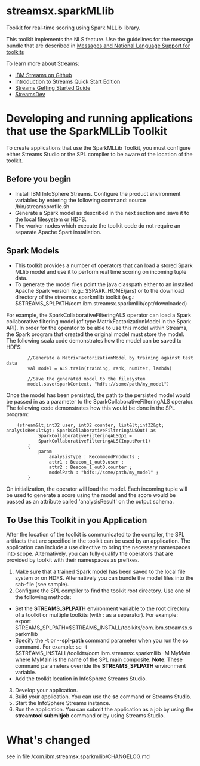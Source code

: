 # streamsx.sparkMLlib
Toolkit for real-time scoring using Spark MLLib library.

This toolkit implements the NLS feature. Use the guidelines for the message bundle that are described in [Messages and National Language Support for toolkits](https://github.com/IBMStreams/administration/wiki/Messages-and-National-Language-Support-for-toolkits)

To learn more about Streams:
* [IBM Streams on Github](http://ibmstreams.github.io)
* [Introduction to Streams Quick Start Edition](http://ibmstreams.github.io/streamsx.documentation/docs/4.3/qse-intro/)
* [Streams Getting Started Guide](http://ibmstreams.github.io/streamsx.documentation/docs/4.3/qse-getting-started/)
* [StreamsDev](https://developer.ibm.com/streamsdev/)

# Developing and running applications that use the SparkMLLib Toolkit

To create applications that use the SparkMLLib Toolkit, you must configure either Streams Studio
or the SPL compiler to be aware of the location of the toolkit. 

## Before you begin

* Install IBM InfoSphere Streams.  Configure the product environment variables by entering the following command: 
      source <Streams Installation Directory>/bin/streamsprofile.sh
* Generate a Spark model as described in the next section and save it to the local filesystem or HDFS.
* The worker nodes which execute the toolkit code do not require an separate Apache Spart installation.

## Spark Models
* This toolkit provides a number of operators that can load a stored Spark MLlib model and use it to perform real time scoring on incoming tuple data. 
* To generate the model files point the java classpath either to an installed Apache Spark version (e.g.: $SPARK_HOME/jars) or to the download directory of the streamsx.sparkmllib toolkit (e.g.: $STREAMS_SPLPATH/com.ibm.streamsx.sparkmllib/opt/downloaded)

For example, the SparkCollaborativeFilteringALS operator
can load a Spark collaborative filtering model (of type MatrixFactorizationModel in the Spark API). In order for the operator to be able to use this model within Streams, the Spark program that created the original
model must store the model. The following scala code demonstrates how the model can be saved to HDFS:
```
		//Generate a MatrixFactorizationModel by training against test data
		val model = ALS.train(training, rank, numIter, lambda)
		
		//Save the generated model to the filesystem
		model.save(sparkContext, "hdfs://some/path/my_model")
```

Once the model has been persisted, the path to the persisted model would be passed in as a parameter to the SparkCollaborativeFilteringALS operator. The following code 
demonstrates how this would be done in the SPL program:


```
	(stream&lt;int32 user, int32 counter, list&lt;int32&gt; analysisResult&gt; SparkCollaborativeFilteringALSOut) as
			SparkCollaborativeFilteringALSOp1 =
			SparkCollaborativeFilteringALS(InputPort1)
		{
			param
				analysisType : RecommendProducts ;
				attr1 : Beacon_1_out0.user ;
				attr2 : Beacon_1_out0.counter ;
				modelPath : "hdfs://some/path/my_model" ;
		}
```		

On initialization, the operator will load the model. Each incoming tuple will be used to generate a score using the model and the score would be passed as an attribute called 'analysisResult' on the output schema.

## To Use this Toolkit in you Application

After the location of the toolkit is communicated to the compiler, the SPL artifacts that are specified in the toolkit
can be used by an application. The application can include a use directive to bring the necessary namespaces into scope.
Alternatively, you can fully qualify the operators that are provided by toolkit with their namespaces as prefixes.

1. Make sure that a trained Spark model has been saved to the local file system or on HDFS. Alternatively you can bundle the model files into the sab-file (see sample).
2. Configure the SPL compiler to find the toolkit root directory. Use one of the following methods:
  * Set the **STREAMS_SPLPATH** environment variable to the root directory of a toolkit or multiple toolkits (with : as a separator).
    For example:
        export STREAMS_SPLPATH=$STREAMS_INSTALL/toolkits/com.ibm.streamsx.sparkmllib
  * Specify the **-t** or **--spl-path** command parameter when you run the **sc** command. For example:
        sc -t $STREAMS_INSTALL/toolkits/com.ibm.streamsx.sparkmllib -M MyMain
    where MyMain is the name of the SPL main composite.
    **Note**: These command parameters override the **STREAMS_SPLPATH** environment variable.
  * Add the toolkit location in InfoSphere Streams Studio.
3. Develop your application. 
4. Build your application.  You can use the **sc** command or Streams Studio.  
5. Start the InfoSphere Streams instance. 
6. Run the application. You can submit the application as a job by using the **streamtool submitjob** command or by using Streams Studio. 

# What's changed

see in file /com.ibm.streamsx.sparkmllib/CHANGELOG.md

